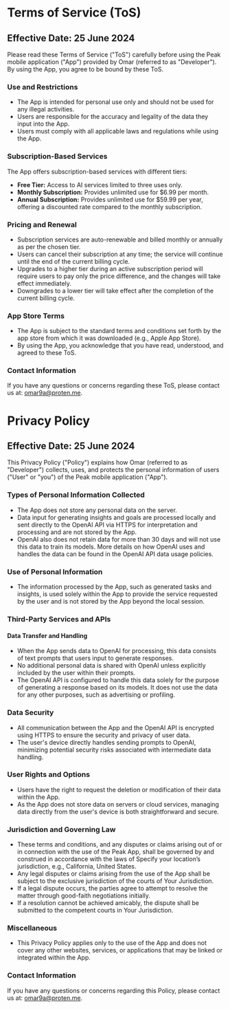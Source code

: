 # Terms of Service (ToS)
## Effective Date: 25 June 2024

Please read these Terms of Service ("ToS") carefully before using the Peak mobile application ("App") provided by Omar (referred to as "Developer"). By using the App, you agree to be bound by these ToS.

### Use and Restrictions
- The App is intended for personal use only and should not be used for any illegal activities.
- Users are responsible for the accuracy and legality of the data they input into the App.
- Users must comply with all applicable laws and regulations while using the App.

### Subscription-Based Services
The App offers subscription-based services with different tiers:
- **Free Tier:** Access to AI services limited to three uses only.
- **Monthly Subscription:** Provides unlimited use for $6.99 per month.
- **Annual Subscription:** Provides unlimited use for $59.99 per year, offering a discounted rate compared to the monthly subscription.

### Pricing and Renewal
- Subscription services are auto-renewable and billed monthly or annually as per the chosen tier.
- Users can cancel their subscription at any time; the service will continue until the end of the current billing cycle.
- Upgrades to a higher tier during an active subscription period will require users to pay only the price difference, and the changes will take effect immediately.
- Downgrades to a lower tier will take effect after the completion of the current billing cycle.

### App Store Terms
- The App is subject to the standard terms and conditions set forth by the app store from which it was downloaded (e.g., Apple App Store).
- By using the App, you acknowledge that you have read, understood, and agreed to these ToS.

### Contact Information
If you have any questions or concerns regarding these ToS, please contact us at: omar9a@proten.me.


# Privacy Policy
## Effective Date: 25 June 2024

This Privacy Policy ("Policy") explains how Omar (referred to as "Developer") collects, uses, and protects the personal information of users ("User" or "you") of the Peak mobile application ("App").

### Types of Personal Information Collected
- The App does not store any personal data on the server.
- Data input for generating insights and goals are processed locally and sent directly to the OpenAI API via HTTPS for interpretation and processing and are not stored by the App.
- OpenAI also does not retain data for more than 30 days and will not use this data to train its models. More details on how OpenAI uses and handles the data can be found in the OpenAI API data usage policies.

### Use of Personal Information
- The information processed by the App, such as generated tasks and insights, is used solely within the App to provide the service requested by the user and is not stored by the App beyond the local session.

### Third-Party Services and APIs
#### Data Transfer and Handling
- When the App sends data to OpenAI for processing, this data consists of text prompts that users input to generate responses.
- No additional personal data is shared with OpenAI unless explicitly included by the user within their prompts.
- The OpenAI API is configured to handle this data solely for the purpose of generating a response based on its models. It does not use the data for any other purposes, such as advertising or profiling.

### Data Security
- All communication between the App and the OpenAI API is encrypted using HTTPS to ensure the security and privacy of user data.
- The user's device directly handles sending prompts to OpenAI, minimizing potential security risks associated with intermediate data handling.

### User Rights and Options
- Users have the right to request the deletion or modification of their data within the App.
- As the App does not store data on servers or cloud services, managing data directly from the user's device is both straightforward and secure.

### Jurisdiction and Governing Law
- These terms and conditions, and any disputes or claims arising out of or in connection with the use of the Peak App, shall be governed by and construed in accordance with the laws of Specify your location’s jurisdiction, e.g., California, United States.
- Any legal disputes or claims arising from the use of the App shall be subject to the exclusive jurisdiction of the courts of Your Jurisdiction.
- If a legal dispute occurs, the parties agree to attempt to resolve the matter through good-faith negotiations initially.
- If a resolution cannot be achieved amicably, the dispute shall be submitted to the competent courts in Your Jurisdiction.

### Miscellaneous
- This Privacy Policy applies only to the use of the App and does not cover any other websites, services, or applications that may be linked or integrated within the App.

### Contact Information
If you have any questions or concerns regarding this Policy, please contact us at: omar9a@proten.me.

